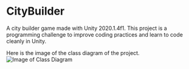 # CityBuilder
A city builder game made with Unity 2020.1.4f1. This project is a programming challenge to improve coding practices and learn to code cleanly in Unity.

Here is the image of the class diagram of the project.
![Image of Class Diagram](https://github.com/sromic1990/CityBuilder/blob/master/Documents/Unity%2BCity%2BBuilder%2Bclass%2Bdiagram.png)
